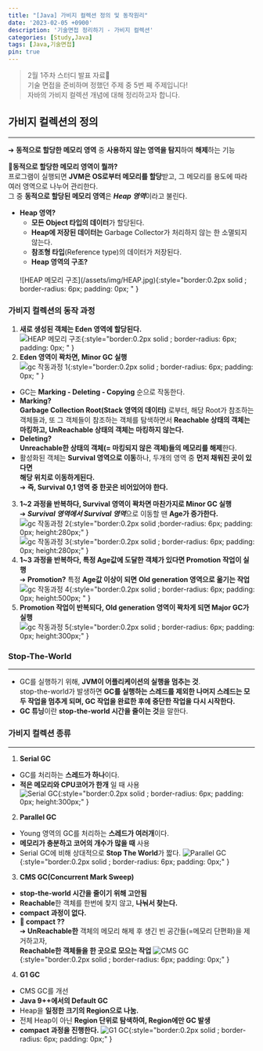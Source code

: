 ```yaml
---
title: "[Java] 가비지 컬렉션 정의 및 동작원리"
date: '2023-02-05 +0900'
description: '기술면접 정리하기 - 가비지 컬렉션'
categories: [Study,Java]
tags: [Java,기술면접]
pin: true
---
```


> 2월 1주차 스터디 발표 자료📖                                    
> 기술 면접을 준비하며 정했던 주제 중 5번 째 주제입니다!           
> 자바의 가비지 컬렉션 개념에 대해 정리하고자 합니다.

## **가비지 컬렉션의 정의** ##
---

➔ **동적으로 할당한 메모리 영역** 중 **사용하지 않는 영역을 탐지**하여 **해제**하는 기능            

**🤔동적으로 할당한 메모리 영역이 뭘까?**      
프로그램이 실행되면 **JVM은 OS로부터 메모리를 할당**받고, 그 메모리를 용도에 따라 여러 영역으로 나누어 관리한다.               
그 중 **동적으로 할당된 메모리 영역**은 ***Heap 영역***이라고 불린다.
* **Heap 영역?**       
    * **모든 Object 타입의 데이터**가 할당된다. 
    * **Heap에 저장된 데이터는** Garbage Collector가 처리하지 않는 한 소멸되지 않는다.
    * **참조형 타입**(Reference type)의 데이터가 저장된다.
    * **Heap 영역의 구조?**
    <br>                 
    ![HEAP 메모리 구조](/assets/img/HEAP.jpg){:style="border:0.2px solid ; border-radius: 6px; padding: 0px; " } 

### **가비지 컬렉션의 동작 과정** ###
1. **새로 생성된 객체는 Eden 영역에 할당된다.**                       
![HEAP 메모리 구조](/assets/img/eden.jpg){:style="border:0.2px solid ; border-radius: 6px; padding: 0px; " }    
2. **Eden 영역이 꽉차면, Minor GC 실행**     
![gc 작동과정 1](/assets/img/minor-gc1.jpg){:style="border:0.2px solid ; border-radius: 6px; padding: 0px; " }          
- GC는 **Marking - Deleting - Copying** 순으로 작동한다.     
- **Marking?**      
    **Garbage Collection Root(Stack 영역의 데이터)** 로부터, 해당 Root가 참조하는 객체들과, 또 그 객체들이 참조하는 객체를 탐색하면서 **Reachable 상태의 객체는 마킹하고, UnReachable 상태의 객체는 마킹하지 않는다.**        
- **Deleting?**      
    **Unreachable한 상태의 객체(= 마킹되지 않은 객체)들의 메모리를 해제**한다.         
- 활성화된 객체는 **Survival 영역으로 이동**하나, 두개의 영역 중 **먼저 채워진 곳이 있다면**     
**해당 위치로 이동하게된다.**                      
➔ **즉, Survival 0,1 영역 중 한곳은 비어있어야 한다.**    
3. **1~2 과정을 반복하다, Survival 영역이 꽉차면 마찬가지로 Minor GC 실행**    
➔ ***Survival 영역에서 Survival 영역***으로 이동할 땐 **Age가 증가한다.**
![gc 작동과정 2](/assets/img/minor-gc2.jpg){:style="border:0.2px solid ;border-radius: 6px; padding: 0px; height:280px;" }      
![gc 작동과정 3](/assets/img/minor-gc3.jpg){:style="border:0.2px solid ; border-radius: 6px; padding: 0px; height:280px;" }      
4. **1~3 과정을 반복하다, 특정 Age값에 도달한 객체가 있다면 Promotion 작업이 실행**    
➔ **Promotion?** 특정 **Age값 이상이 되면** **Old generation 영역으로 옮기는 작업**
![gc 작동과정 4](/assets/img/minor-gc4.jpg){:style="border:0.2px solid ; border-radius: 6px; padding: 0px; height:500px; " }      
5. **Promotion 작업이 반복되다, Old generation 영역이 꽉차게 되면 Major GC가 실행**       
![gc 작동과정 5](/assets/img/major-gc.jpg){:style="border:0.2px solid ; border-radius: 6px; padding: 0px; height:300px;" }    

### **Stop-The-World** ###
---
* GC를 실행하기 위해, **JVM이 어플리케이션의 실행을 멈추는 것**.    
stop-the-world가 발생하면 **GC를 실행하는 스레드를 제외한 나머지 스레드는 모두 작업을 멈추게 되며, GC 작업을 완료한 후에 중단한 작업을 다시 시작한다.**      
* **GC 튜닝**이란 **stop-the-world 시간을 줄이는 것**을 말한다.

### **가비지 컬렉션 종류** ###
---
1. **Serial GC**
- GC를 처리하는 **스레드가 하나**이다. 
- **적은 메모리와 CPU코어가 한개** 일 때 사용           
![Serial GC](/assets/img/serial-gc.png){:style="border:0.2px solid ; border-radius: 6px; padding: 0px; height:300px;" }    
2. **Parallel GC**
- Young 영역의 GC를 처리하는 **스레드가 여러개**이다. 
- **메모리가 충분하고 코어의 개수가 많을 때** 사용
- Serial GC에 비해 상대적으로 **Stop The World**가 짧다.
![Parallel GC](/assets/img/parallel-gc.png){:style="border:0.2px solid ; border-radius: 6px; padding: 0px;" }
3. **CMS GC(Concurrent Mark Sweep)**
- **stop-the-world 시간을 줄이기 위해 고안됨**
- **Reachable**한 객체를 한번에 찾지 않고, **나눠서 찾는다.**
- **compact 과정이 없다.**     
- **🤔 compact ??**     
➔ **UnReachable한** 객체의 메모리 해제 후 생긴 빈 공간들(=메모리 단편화)을 제거하고자,    
**Reachable한 객체들을 한 곳으로 모으는 작업**
![CMS GC](/assets/img/cms-gc.png){:style="border:0.2px solid ; border-radius: 6px; padding: 0px;" }         
4. **G1 GC**
- CMS GC를 개선
- **Java 9++에서의 Default GC**
- Heap을 **일정한 크기의 Region으로 나눔.**
- 전체 Heap이 아닌 **Region 단위로 탐색하여, Region에만 GC 발생**
- **compact 과정을 진행한다.**
![G1 GC](/assets/img/g1-gc.png){:style="border:0.2px solid ; border-radius: 6px; padding: 0px;" } 